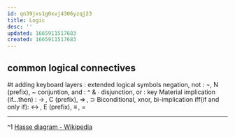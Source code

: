 ```yaml
---
id: qn39jxs1g0xvj4306yzqj23
title: Logic
desc: ''
updated: 1665911517683
created: 1665911517683
---
```

## common logical connectives
#t adding keyboard layers : extended logical symbols
negation, not : ¬, N (prefix), ~
conjuntion, and : ^ & ∙
disjunction, or : key
Material implication (if...then) : → , C (prefix), ⇒ , ⊃
Biconditional, xnor, bi-implication iff(if and only if): ↔ , E (prefix), ≡ , =

---
^1 [Hasse diagram - Wikipedia](https://en.wikipedia.org/wiki/Hasse_diagram)